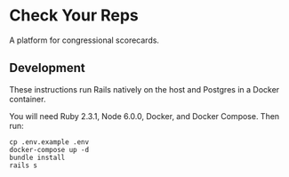 # Check Your Reps

A platform for congressional scorecards.

## Development

These instructions run Rails natively on the host and Postgres in a Docker container.

You will need Ruby 2.3.1, Node 6.0.0, Docker, and Docker Compose. Then run:
```
cp .env.example .env
docker-compose up -d
bundle install
rails s
```
